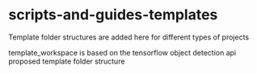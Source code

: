# scripts-and-guides-templates
Template folder structures are added here for different types of projects

template_workspace is based on the tensorflow object detection api proposed template
folder structure
